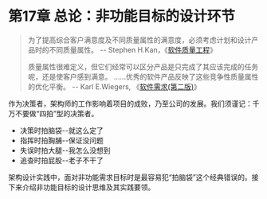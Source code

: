 # 第17章 总论：非功能目标的设计环节

> 为了提高综合客户满意度及不同质量属性的满意度，必须考虑计划和设计产品时的不同质量属性。   -- Stephen H.Kan，《[软件质量工程](https://book.douban.com/subject/1239118/)》
>  
> 质量属性很难定义，但它们经常可以区分产品是只完成了其应该完成的任务呢，还是使客户感到满意。 ......优秀的软件产品反映了这些竞争性质量属性的优化平衡。   -- Karl E.Wiegers, 《[软件需求(第二版)](https://book.douban.com/subject/1239562/)》

作为决策者，架构师的工作影响着项目的成败，乃至公司的发展。我们须谨记：千万不要做“四拍”型的决策者。

- 决策时拍脑袋--就这么定了
- 指挥时拍胸脯--保证没问题
- 失误时拍大腿--我怎么没想到
- 追查时拍屁股--老子不干了

架构设计实践中，面对非功能需求目标时是最容易犯“拍脑袋”这个经典错误的。接下来介绍非功能目标的设计思维及其实践要领。

